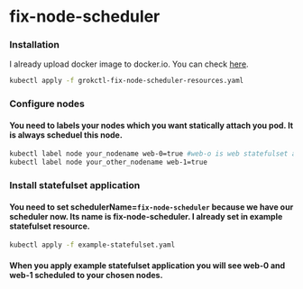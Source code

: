 # fix-node-scheduler

### Installation

I already upload docker image to docker.io. You can check [here](https://hub.docker.com/repository/docker/grokctl/fix-node-scheduler).
```bash
kubectl apply -f grokctl-fix-node-scheduler-resources.yaml
```

### Configure nodes

#### You need to labels your nodes which you want statically attach you pod. It is always scheduel this node.
```bash
kubectl label node your_nodename web-0=true #web-o is web statefulset application. You can see example in repository.
kubectl label node your_other_nodename web-1=true
```

### Install statefulset application

#### You need to set schedulerName=`fix-node-scheduler` because we have our scheduler now. Its name is fix-node-scheduler. I already set in example statefulset resource.
```bash
kubectl apply -f example-statefulset.yaml
```

#### When you apply example statefulset application you will see web-0 and web-1 scheduled to your chosen nodes. 
